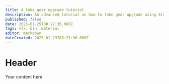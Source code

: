 ```yaml
---
title: A fake gear upgrade tutorial
description: An advanced tutorial on how to fake gear upgrade using Static Materials and Particle events
published: false
date: 2025-01-29T08:27:36.060Z
tags: vfx, bin, material
editor: markdown
dateCreated: 2025-01-29T08:27:36.060Z
---
```


# Header
Your content here